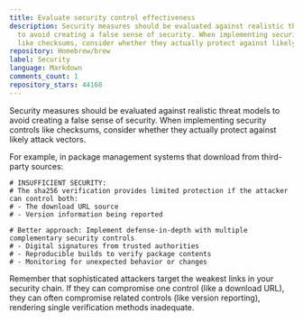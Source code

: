 ```yaml
---
title: Evaluate security control effectiveness
description: Security measures should be evaluated against realistic threat models
  to avoid creating a false sense of security. When implementing security controls
  like checksums, consider whether they actually protect against likely attack vectors.
repository: Homebrew/brew
label: Security
language: Markdown
comments_count: 1
repository_stars: 44168
---
```


Security measures should be evaluated against realistic threat models to avoid creating a false sense of security. When implementing security controls like checksums, consider whether they actually protect against likely attack vectors.

For example, in package management systems that download from third-party sources:

```
# INSUFFICIENT SECURITY:
# The sha256 verification provides limited protection if the attacker can control both:
# - The download URL source
# - Version information being reported

# Better approach: Implement defense-in-depth with multiple complementary security controls
# - Digital signatures from trusted authorities
# - Reproducible builds to verify package contents
# - Monitoring for unexpected behavior or changes
```

Remember that sophisticated attackers target the weakest links in your security chain. If they can compromise one control (like a download URL), they can often compromise related controls (like version reporting), rendering single verification methods inadequate.